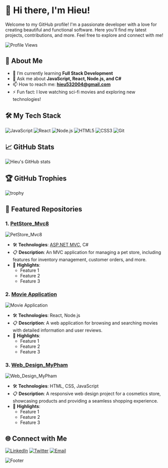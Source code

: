 # 👋 Hi there, I'm Hieu!

Welcome to my GitHub profile! I'm a passionate developer with a love for creating beautiful and functional software. Here you'll find my latest projects, contributions, and more. Feel free to explore and connect with me!

![Profile Views](https://komarev.com/ghpvc/?username=hieu532004&color=brightgreen)

## 🚀 About Me

- 🌱 I’m currently learning **Full Stack Development**
- 💬 Ask me about **JavaScript, React, Node.js, and C#**
- 📫 How to reach me: **hieu532004@gmail.com**
- ⚡ Fun fact: I love watching sci-fi movies and exploring new technologies!

## 🛠️ My Tech Stack

![JavaScript](https://img.shields.io/badge/-JavaScript-black?style=flat-square&logo=javascript)
![React](https://img.shields.io/badge/-React-black?style=flat-square&logo=react)
![Node.js](https://img.shields.io/badge/-Node.js-black?style=flat-square&logo=node.js)
![HTML5](https://img.shields.io/badge/-HTML5-black?style=flat-square&logo=html5)
![CSS3](https://img.shields.io/badge/-CSS3-black?style=flat-square&logo=css3)
![Git](https://img.shields.io/badge/-Git-black?style=flat-square&logo=git)

## 📈 GitHub Stats

![Hieu's GitHub stats](https://github-readme-stats.vercel.app/api?username=hieu532004&show_icons=true&theme=radical)

## 🏆 GitHub Trophies

![trophy](https://github-profile-trophy.vercel.app/?username=hieu532004&theme=onedark)

## 📂 Featured Repositories

### 1. [PetStore_Mvc8](https://github.com/hieu532004/PetStore_Mvc8)
![PetStore_Mvc8](https://github-readme-stats.vercel.app/api/pin/?username=hieu532004&repo=PetStore_Mvc8&theme=radical)
- 🛠 **Technologies**: [ASP.NET MVC](https://github.com/dotnet/aspnetcore), C#
- 📋 **Description**: An MVC application for managing a pet store, including features for inventory management, customer orders, and more.
- 🌟 **Highlights**:
  - Feature 1
  - Feature 2
  - Feature 3

### 2. [Movie Application](https://github.com/hieu532004/Movie-Application)
![Movie Application](https://github-readme-stats.vercel.app/api/pin/?username=hieu532004&repo=Movie-Application&theme=radical)
- 🛠 **Technologies**: React, Node.js
- 📋 **Description**: A web application for browsing and searching movies with detailed information and user reviews.
- 🌟 **Highlights**:
  - Feature 1
  - Feature 2
  - Feature 3

### 3. [Web_Design_MyPham](https://github.com/hieu532004/Web_Design_MyPham)
![Web_Design_MyPham](https://github-readme-stats.vercel.app/api/pin/?username=hieu532004&repo=Web_Design_MyPham&theme=radical)
- 🛠 **Technologies**: HTML, CSS, JavaScript
- 📋 **Description**: A responsive web design project for a cosmetics store, showcasing products and providing a seamless shopping experience.
- 🌟 **Highlights**:
  - Feature 1
  - Feature 2
  - Feature 3
## 🌐 Connect with Me

[![LinkedIn](https://img.shields.io/badge/-LinkedIn-blue?style=flat-square&logo=linkedin)](https://www.linkedin.com/in/trung-hi%E1%BA%BFu-d%C6%B0%C6%A1ng-634b76338/?trk=public-profile-join-page)
[![Twitter](https://img.shields.io/badge/-Twitter-blue?style=flat-square&logo=twitter)](https://x.com/Hieudtpd07783)
[![Email](https://img.shields.io/badge/-Email-black?style=flat-square&logo=gmail)](mailto:hieu532004@gmail.com)

![Footer](https://capsule-render.vercel.app/api?type=waving&color=gradient&height=100&section=footer)
